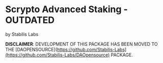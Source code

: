 # Scrypto Advanced Staking - OUTDATED
by Stabilis Labs

__DISCLAIMER__: DEVELOPMENT OF THIS PACKAGE HAS BEEN MOVED TO THE [DAOPENSOURCE](https://github.com/Stabilis-Labs](https://github.com/Stabilis-Labs/DAOpensource) PACKAGE.
